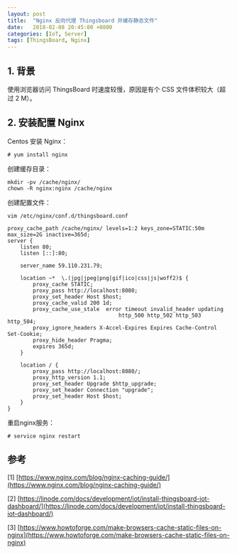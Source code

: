 ```yaml
---
layout: post
title:  "Nginx 反向代理 Thingsboard 并缓存静态文件"
date:   2018-02-08 20:45:00 +0800
categories: [IoT, Server]
tags: [ThingsBoard, Nginx]
---
```


## 1. 背景

使用浏览器访问 ThingsBoard 时速度较慢，原因是有个 CSS 文件体积较大（超过 2 M）。

## 2. 安装配置 Nginx

Centos 安装 Nginx：

```
# yum install nginx
```

创建缓存目录：

```
mkdir -pv /cache/nginx/
chown -R nginx:nginx /cache/nginx
```

创建配置文件：

```
vim /etc/nginx/conf.d/thingsboard.conf
```
```
proxy_cache_path /cache/nginx/ levels=1:2 keys_zone=STATIC:50m max_size=2G inactive=365d;
server {
    listen 80;
    listen [::]:80;

    server_name 59.110.231.79;
    
    location ~*  \.(jpg|jpeg|png|gif|ico|css|js|woff2)$ {
        proxy_cache STATIC;
        proxy_pass http://localhost:8080;
        proxy_set_header Host $host;
        proxy_cache_valid 200 1d;
        proxy_cache_use_stale  error timeout invalid_header updating
                                   http_500 http_502 http_503 http_504;
        proxy_ignore_headers X-Accel-Expires Expires Cache-Control Set-Cookie;
        proxy_hide_header Pragma;
        expires 365d;
    }

    location / {
        proxy_pass http://localhost:8080/;
        proxy_http_version 1.1;
        proxy_set_header Upgrade $http_upgrade;
        proxy_set_header Connection "upgrade";
        proxy_set_header Host $host;
    }
}
```

重启nginx服务：

```
# service nginx restart
```

## 参考

[1] [https://www.nginx.com/blog/nginx-caching-guide/](https://www.nginx.com/blog/nginx-caching-guide/)

[2] [https://linode.com/docs/development/iot/install-thingsboard-iot-dashboard/](https://linode.com/docs/development/iot/install-thingsboard-iot-dashboard/)

[3] [https://www.howtoforge.com/make-browsers-cache-static-files-on-nginx](https://www.howtoforge.com/make-browsers-cache-static-files-on-nginx)
